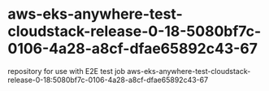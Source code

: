 # aws-eks-anywhere-test-cloudstack-release-0-18-5080bf7c-0106-4a28-a8cf-dfae65892c43-67
repository for use with E2E test job aws-eks-anywhere-test-cloudstack-release-0-18:5080bf7c-0106-4a28-a8cf-dfae65892c43-67
